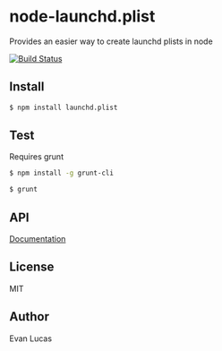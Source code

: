 # node-launchd.plist

Provides an easier way to create launchd plists in node

[![Build Status](https://travis-ci.org/evanlucas/node-launchd.plist.png?branch=master)](https://travis-ci.org/evanlucas/node-launchd.plist)


## Install

```bash
$ npm install launchd.plist
```

## Test

Requires grunt

```bash
$ npm install -g grunt-cli
```

```bash
$ grunt
```

## API

[Documentation](http://evanlucas.github.io/node-launchd.plist)

## License

MIT

## Author

Evan Lucas